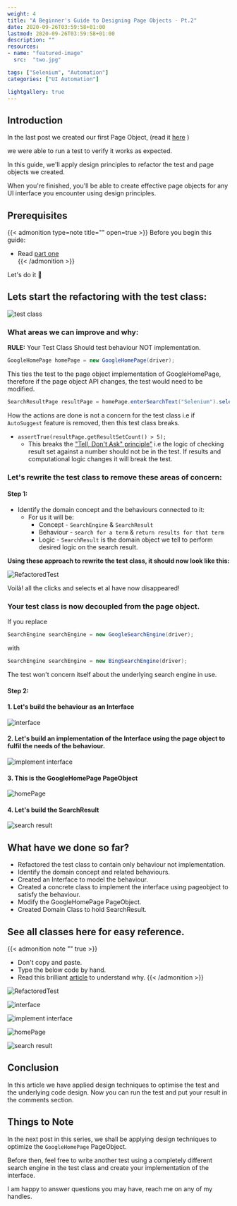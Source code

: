 ```yaml
---
weight: 4
title: "A Beginner's Guide to Designing Page Objects - Pt.2"
date: 2020-09-26T03:59:58+01:00
lastmod: 2020-09-26T03:59:58+01:00
description: ""
resources:
- name: "featured-image"
  src:  "two.jpg"

tags: ["Selenium", "Automation"]
categories: ["UI Automation"]

lightgallery: true
---
```


## Introduction
In the last post we created our first Page Object, (read it [here](/posts/a-beginners-guide-to-designing-page-objects-pt.1) )

<!--more-->

we were able to run a test to verify it works as expected.

In this guide, we'll apply design principles to refactor the test and page objects we created.

When you're finished, you'll be able to create effective page objects for any UI interface you encounter using design principles.

## Prerequisites
{{< admonition type=note title="" open=true >}}
Before you begin this guide:
- Read [part one](/posts/a-beginners-guide-to-designing-page-objects-pt.1)  
{{< /admonition >}}

Let's do it :muscle:  


## Lets start the refactoring with the test class:

![test class](pg-test.png "GoogleUITest.java")

### What areas we can improve and why:

**RULE:** Your Test Class Should test behaviour NOT implementation.

```java
GoogleHomePage homePage = new GoogleHomePage(driver);
```
This ties the test to the page object implementation of GoogleHomePage, therefore if the page object API changes, the test would need to be modified.

```Java
SearchResultPage resultPage = homePage.enterSearchText("Selenium").selectFirstAutoSuggest();
```

How the actions are done is not a concern for the test class i.e if `AutoSuggest` feature is removed, then this test class breaks.

- `assertTrue(resultPage.getResultSetCount() > 5);`
    - This breaks the ["Tell, Don't Ask" principle"](https://martinfowler.com/bliki/TellDontAsk.html) i.e the logic of checking result set against a number should not be in the test. If results and computational logic changes it will break the test.

### Let's rewrite the test class to remove these areas of concern:

#### Step 1:
- Identify the domain concept and the behaviours connected to it:
    - For us it will be:
        - Concept - `SearchEngine` & `SearchResult`
        - Behaviour - `search for a term` & `return results for that term`
        - Logic - `SearchResult` is the domain object we tell to perform desired logic on the search result.

**Using these approach to rewrite the test class, it should now look like this:**

![RefactoredTest](pg3.png "RefactoredTest.java")

Voilà! all the clicks and selects et al have now disappeared!

### Your test class is now decoupled from the page object.  

If you replace
```Java
SearchEngine searchEngine = new GoogleSearchEngine(driver);
```  
with

```Java
SearchEngine searchEngine = new BingSearchEngine(driver);
```   
The test won't concern itself about the underlying search engine in use.  

#### Step 2:
#### 1. Let's build the behaviour as an Interface
![interface](interface1.png "SearchEngine interface")

#### 2. Let's build an implementation of the Interface using the page object to fulfil the needs of the behaviour.

![implement interface](pg4.png "Google SearchEngine implementation")


#### 3. This is the GoogleHomePage PageObject
![homePage](pg5.png "GoogleHomePage")


#### 4. Let's build the SearchResult
![search result](pg6.png "SearchResult")

## What have we done so far?
- Refactored the test class to contain only behaviour not implementation.
- Identify the domain concept and related behaviours.
- Created an Interface to model the behaviour.
- Created a concrete class to implement the interface using pageobject to satisfy the behaviour.
- Modify the GoogleHomePage PageObject.
- Created Domain Class to hold SearchResult.

## See all classes here for easy reference.

{{< admonition note "" true >}}
- Don't copy and paste.
- Type the below code by hand.
- Read this brilliant [article](https://www.freecodecamp.org/news/the-benefits-of-typing-instead-of-copying-54ed734ad849/) to understand why.
{{< /admonition >}}


![RefactoredTest](pg3.png "TestClass.java")

![interface](interface1.png "SearchEngine Optimise")

![implement interface](pg4.png "Google SearchEngine implementation")

![homePage](pg5.png "GoogleHomePage")

![search result](pg6.png "SearchResults")

## Conclusion

In this article we have applied design techniques to optimise the test and the underlying code design.
Now you can run the test and put your result in the comments section.


## Things to Note
In the next post in this series, we shall be applying design techniques to optimize the `GoogleHomePage` PageObject.

Before then, feel free to write another test using a completely different search engine in the test class and create your implementation of the interface.  

I am happy to answer questions you may have, reach me on any of my handles.
